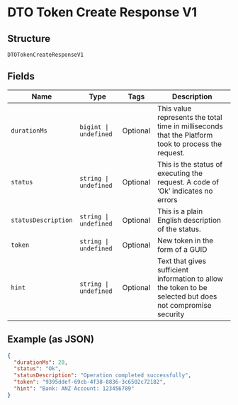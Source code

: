 
# DTO Token Create Response V1

## Structure

`DTOTokenCreateResponseV1`

## Fields

| Name | Type | Tags | Description |
|  --- | --- | --- | --- |
| `durationMs` | `bigint \| undefined` | Optional | This value represents the total time in milliseconds that the Platform took to process the request. |
| `status` | `string \| undefined` | Optional | This is the status of executing the request.&nbsp;A code of ‘Ok’ indicates no errors |
| `statusDescription` | `string \| undefined` | Optional | This is a plain English description of the status. |
| `token` | `string \| undefined` | Optional | New token in the form of a GUID |
| `hint` | `string \| undefined` | Optional | Text that gives sufficient information to allow the token to be selected but does not compromise security |

## Example (as JSON)

```json
{
  "durationMs": 20,
  "status": "Ok",
  "statusDescription": "Operation completed successfully",
  "token": "9395ddef-69cb-4f38-8836-3c6502c72182",
  "hint": "Bank: ANZ Account: 123456789"
}
```

